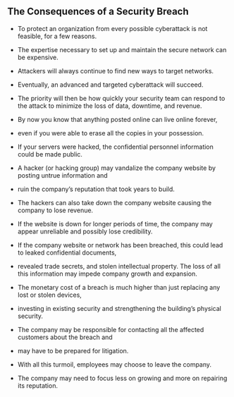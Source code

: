 ## The Consequences of a Security Breach

+ To protect an organization from every possible cyberattack is not feasible, for a few reasons. 
+ The expertise necessary to set up and maintain the secure network can be expensive. 
+ Attackers will always continue to find new ways to target networks. 
+ Eventually, an advanced and targeted cyberattack will succeed. 
+ The priority will then be how quickly your security team can respond to the attack to minimize the loss of data, downtime, and revenue.

+ By now you know that anything posted online can live online forever, 
+ even if you were able to erase all the copies in your possession. 
+ If your servers were hacked, the confidential personnel information could be made public. 
+ A hacker (or hacking group) may vandalize the company website by posting untrue information and
+ ruin the company’s reputation that took years to build. 
+ The hackers can also take down the company website causing the company to lose revenue. 
+ If the website is down for longer periods of time, the company may appear unreliable and possibly lose credibility. 
+ If the company website or network has been breached, this could lead to leaked confidential documents, 
+ revealed trade secrets, and stolen intellectual property. The loss of all this information may impede company growth and expansion.

+ The monetary cost of a breach is much higher than just replacing any lost or stolen devices, 
+ investing in existing security and strengthening the building’s physical security. 
+ The company may be responsible for contacting all the affected customers about the breach and 
+ may have to be prepared for litigation. 
+ With all this turmoil, employees may choose to leave the company. 
+ The company may need to focus less on growing and more on repairing its reputation.

